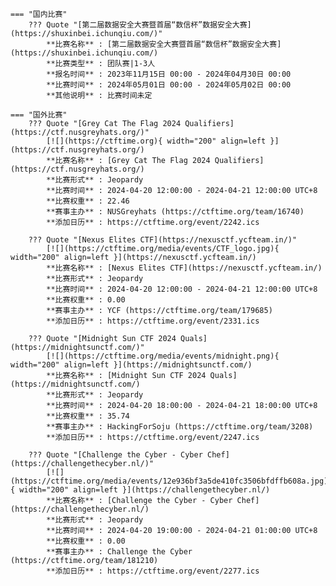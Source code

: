     === "国内比赛"
        ??? Quote "[第二届数据安全大赛暨首届“数信杯”数据安全大赛](https://shuxinbei.ichunqiu.com/)"  
            **比赛名称** : [第二届数据安全大赛暨首届“数信杯”数据安全大赛](https://shuxinbei.ichunqiu.com/)  
            **比赛类型** : 团队赛|1-3人  
            **报名时间** : 2023年11月15日 00:00 - 2024年04月30日 00:00  
            **比赛时间** : 2024年05月01日 00:00 - 2024年05月02日 00:00  
            **其他说明** : 比赛时间未定  
                
    === "国外比赛"
        ??? Quote "[Grey Cat The Flag 2024 Qualifiers](https://ctf.nusgreyhats.org/)"  
            [![](https://ctftime.org){ width="200" align=left }](https://ctf.nusgreyhats.org/)  
            **比赛名称** : [Grey Cat The Flag 2024 Qualifiers](https://ctf.nusgreyhats.org/)  
            **比赛形式** : Jeopardy  
            **比赛时间** : 2024-04-20 12:00:00 - 2024-04-21 12:00:00 UTC+8  
            **比赛权重** : 22.46  
            **赛事主办** : NUSGreyhats (https://ctftime.org/team/16740)  
            **添加日历** : https://ctftime.org/event/2242.ics  
            
        ??? Quote "[Nexus Elites CTF](https://nexusctf.ycfteam.in/)"  
            [![](https://ctftime.org/media/events/CTF_logo.jpg){ width="200" align=left }](https://nexusctf.ycfteam.in/)  
            **比赛名称** : [Nexus Elites CTF](https://nexusctf.ycfteam.in/)  
            **比赛形式** : Jeopardy  
            **比赛时间** : 2024-04-20 12:00:00 - 2024-04-21 12:00:00 UTC+8  
            **比赛权重** : 0.00  
            **赛事主办** : YCF (https://ctftime.org/team/179685)  
            **添加日历** : https://ctftime.org/event/2331.ics  
            
        ??? Quote "[Midnight Sun CTF 2024 Quals](https://midnightsunctf.com/)"  
            [![](https://ctftime.org/media/events/midnight.png){ width="200" align=left }](https://midnightsunctf.com/)  
            **比赛名称** : [Midnight Sun CTF 2024 Quals](https://midnightsunctf.com/)  
            **比赛形式** : Jeopardy  
            **比赛时间** : 2024-04-20 18:00:00 - 2024-04-21 18:00:00 UTC+8  
            **比赛权重** : 35.74  
            **赛事主办** : HackingForSoju (https://ctftime.org/team/3208)  
            **添加日历** : https://ctftime.org/event/2247.ics  
            
        ??? Quote "[Challenge the Cyber - Cyber Chef](https://challengethecyber.nl/)"  
            [![](https://ctftime.org/media/events/12e936bf3a5de410fc3506bfdffb608a.jpg){ width="200" align=left }](https://challengethecyber.nl/)  
            **比赛名称** : [Challenge the Cyber - Cyber Chef](https://challengethecyber.nl/)  
            **比赛形式** : Jeopardy  
            **比赛时间** : 2024-04-20 19:00:00 - 2024-04-21 01:00:00 UTC+8  
            **比赛权重** : 0.00  
            **赛事主办** : Challenge the Cyber (https://ctftime.org/team/181210)  
            **添加日历** : https://ctftime.org/event/2277.ics  
            
